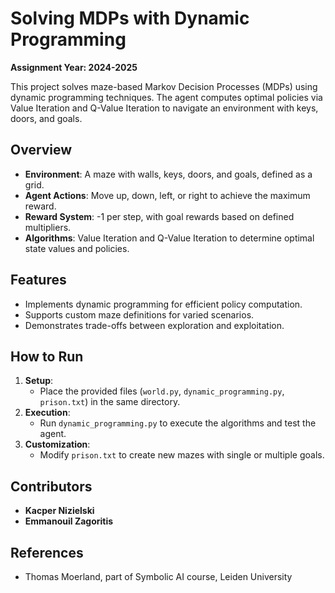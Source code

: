 # Solving MDPs with Dynamic Programming 
**Assignment Year: 2024-2025**

This project solves maze-based Markov Decision Processes (MDPs) using dynamic programming techniques. The agent computes optimal policies via Value Iteration and Q-Value Iteration to navigate an environment with keys, doors, and goals.

## Overview

- **Environment**: A maze with walls, keys, doors, and goals, defined as a grid.
- **Agent Actions**: Move up, down, left, or right to achieve the maximum reward.
- **Reward System**: -1 per step, with goal rewards based on defined multipliers.
- **Algorithms**: Value Iteration and Q-Value Iteration to determine optimal state values and policies.

## Features
- Implements dynamic programming for efficient policy computation.
- Supports custom maze definitions for varied scenarios.
- Demonstrates trade-offs between exploration and exploitation.

## How to Run
1. **Setup**:
   - Place the provided files (`world.py`, `dynamic_programming.py`, `prison.txt`) in the same directory.
2. **Execution**:
   - Run `dynamic_programming.py` to execute the algorithms and test the agent.
3. **Customization**:
   - Modify `prison.txt` to create new mazes with single or multiple goals.

## Contributors
- **Kacper Nizielski**
- **Emmanouil Zagoritis**

## References
- Thomas Moerland, part of Symbolic AI course, Leiden University
